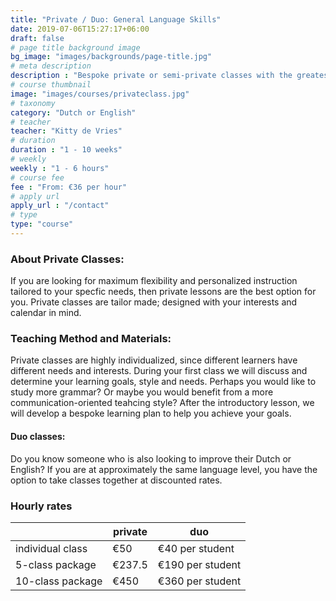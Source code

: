 ```yaml
---
title: "Private / Duo: General Language Skills"
date: 2019-07-06T15:27:17+06:00
draft: false
# page title background image
bg_image: "images/backgrounds/page-title.jpg"
# meta description
description : "Bespoke private or semi-private classes with the greatest flexibility."
# course thumbnail
image: "images/courses/privateclass.jpg"
# taxonomy
category: "Dutch or English"
# teacher
teacher: "Kitty de Vries"
# duration
duration : "1 - 10 weeks"
# weekly
weekly : "1 - 6 hours"
# course fee
fee : "From: €36 per hour"
# apply url
apply_url : "/contact"
# type
type: "course"
---
```



### About Private Classes:
If you are looking for maximum flexibility and personalized instruction tailored to your specfic needs, then private lessons are the best option for you. Private classes are tailor made; designed with your interests and calendar in mind. 

### Teaching Method and Materials:
Private classes are highly individualized, since different learners have different needs and interests. During your first class we will discuss and determine your learning goals, style and needs. Perhaps you would like to study more grammar? Or maybe you would benefit from a more communication-oriented teahcing style? After the introductory lesson, we will develop a bespoke learning plan to help you achieve your goals.

#### Duo classes:
Do you know someone who is also looking to improve their Dutch or English? If you are at approximately the same language level, you have the option to take classes together at discounted rates. 
</p>

### Hourly rates

| |private |duo | 
|---|---|---|
|  individual class | €50 | €40 per student| 
|  5-class package | €237.5 | €190 per student |
|  10-class package | €450 | €360 per student |



